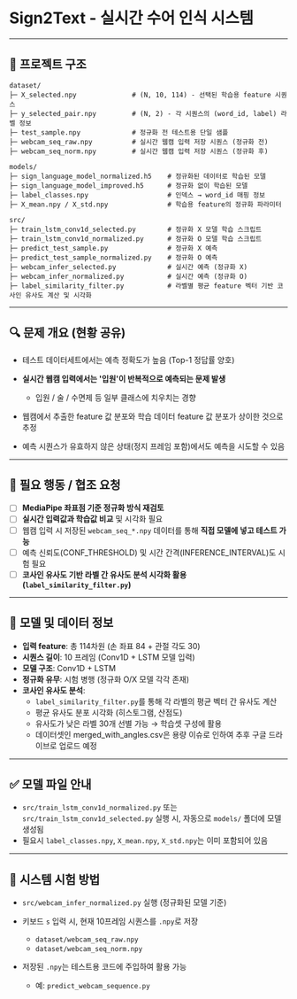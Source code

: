 # Sign2Text - 실시간 수어 인식 시스템

---

## 📁 프로젝트 구조

```
dataset/
├─ X_selected.npy              # (N, 10, 114) - 선택된 학습용 feature 시퀀스
├─ y_selected_pair.npy         # (N, 2) - 각 시퀀스의 (word_id, label) 라벨 정보
├─ test_sample.npy             # 정규화 전 테스트용 단일 샘플
├─ webcam_seq_raw.npy          # 실시간 웹캠 입력 저장 시퀀스 (정규화 전)
├─ webcam_seq_norm.npy         # 실시간 웹캠 입력 저장 시퀀스 (정규화 후)

models/
├─ sign_language_model_normalized.h5    # 정규화된 데이터로 학습된 모델
├─ sign_language_model_improved.h5      # 정규화 없이 학습된 모델
├─ label_classes.npy                    # 인덱스 → word_id 매핑 정보
├─ X_mean.npy / X_std.npy               # 학습용 feature의 정규화 파라미터

src/
├─ train_lstm_conv1d_selected.py        # 정규화 X 모델 학습 스크립트
├─ train_lstm_conv1d_normalized.py      # 정규화 O 모델 학습 스크립트
├─ predict_test_sample.py               # 정규화 X 예측
├─ predict_test_sample_normalized.py    # 정규화 O 예측
├─ webcam_infer_selected.py             # 실시간 예측 (정규화 X)
├─ webcam_infer_normalized.py           # 실시간 예측 (정규화 O)
├─ label_similarity_filter.py           # 라벨별 평균 feature 벡터 기반 코사인 유사도 계산 및 시각화
```

---

## 🔍 문제 개요 (현황 공유)

* 테스트 데이터세트에서는 예측 정확도가 높음 (Top-1 정답률 양호)
* **실시간 웹캠 입력에서는 '입원'이 반복적으로 예측되는 문제 발생**

  * 입원 / 술 / 수면제 등 일부 클래스에 치우치는 경향
* 웹캠에서 추출한 feature 값 분포와 학습 데이터 feature 값 분포가 상이한 것으로 추정
* 예측 시퀀스가 유효하지 않은 상태(정지 프레임 포함)에서도 예측을 시도할 수 있음

---

## 💪 필요 행동 / 협조 요청

* [ ] **MediaPipe 좌표점 기준 정규화 방식 재검토**
* [ ] **실시간 입력값과 학습값 비교** 및 시각화 필요
* [ ] 웹캠 입력 시 저장된 `webcam_seq_*.npy` 데이터를 통해 **직접 모델에 넣고 테스트 가능**
* [ ] 예측 신뢰도(CONF_THRESHOLD) 및 시간 간격(INFERENCE_INTERVAL)도 시험 필요
* [ ] **코사인 유사도 기반 라벨 간 유사도 분석 시각화 활용 (`label_similarity_filter.py`)**

---

## 🥮 모델 및 데이터 정보

* **입력 feature**: 총 114차원 (손 좌표 84 + 관절 각도 30)
* **시퀀스 길이**: 10 프레임 (Conv1D + LSTM 모델 입력)
* **모델 구조**: Conv1D + LSTM
* **정규화 유무**: 시험 병행 (정규화 O/X 모델 각각 존재)
* **코사인 유사도 분석**:
  * `label_similarity_filter.py`를 통해 각 라벨의 평균 벡터 간 유사도 계산
  * 평균 유사도 분포 시각화 (히스토그램, 산점도)
  * 유사도가 낮은 라벨 30개 선별 가능 → 학습셋 구성에 활용
  * 데이터셋인 merged_with_angles.csv은 용량 이슈로 인하여 추후 구글 드라이브로 업로드 예정

---

## ✅ 모델 파일 안내
* `src/train_lstm_conv1d_normalized.py` 또는 `src/train_lstm_conv1d_selected.py` 실행 시,
  자동으로 `models/` 폴더에 모델 생성됨
* 필요시 `label_classes.npy`, `X_mean.npy`, `X_std.npy`는 이미 포함되어 있음

---

## 💬 시스템 시험 방법

* `src/webcam_infer_normalized.py` 실행 (정규화된 모델 기준)
* 키보드 `s` 입력 시, 현재 10프레임 시퀀스를 `.npy`로 저장

  * `dataset/webcam_seq_raw.npy`
  * `dataset/webcam_seq_norm.npy`

* 저장된 `.npy`는 테스트용 코드에 주입하여 활용 가능

  * 예: `predict_webcam_sequence.py`
